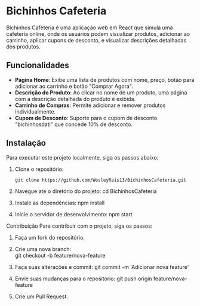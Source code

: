# Bichinhos Cafeteria

Bichinhos Cafeteria é uma aplicação web em React que simula uma cafeteria online, onde os usuários podem visualizar produtos, adicionar ao carrinho, aplicar cupons de desconto, e visualizar descrições detalhadas dos produtos.

## Funcionalidades

- **Página Home**: Exibe uma lista de produtos com nome, preço, botão para adicionar ao carrinho e botão "Comprar Agora".
- **Descrição do Produto**: Ao clicar no nome de um produto, uma página com a descrição detalhada do produto é exibida.
- **Carrinho de Compras**: Permite adicionar e remover produtos individualmente.
- **Cupom de Desconto**: Suporte para o cupom de desconto "bichinhosdati" que concede 10% de desconto.

## Instalação

Para executar este projeto localmente, siga os passos abaixo:

1. Clone o repositório:
   ```sh
   git clone https://github.com/WesleyReis13/BichinhosCafeteria.git

2. Navegue até o diretório do projeto:
   cd BichinhosCafeteria

3. Instale as dependências:
  npm install

4. Inicie o servidor de desenvolvimento:
  npm start

Contribuição
Para contribuir com o projeto, siga os passos:

1. Faça um fork do repositório.
2. Crie uma nova branch:  
  git checkout -b feature/nova-feature

3. Faça suas alterações e commit:
  git commit -m 'Adicionar nova feature'

4. Envie suas mudanças para o repositório:
  git push origin feature/nova-feature

5. Crie um Pull Request.
